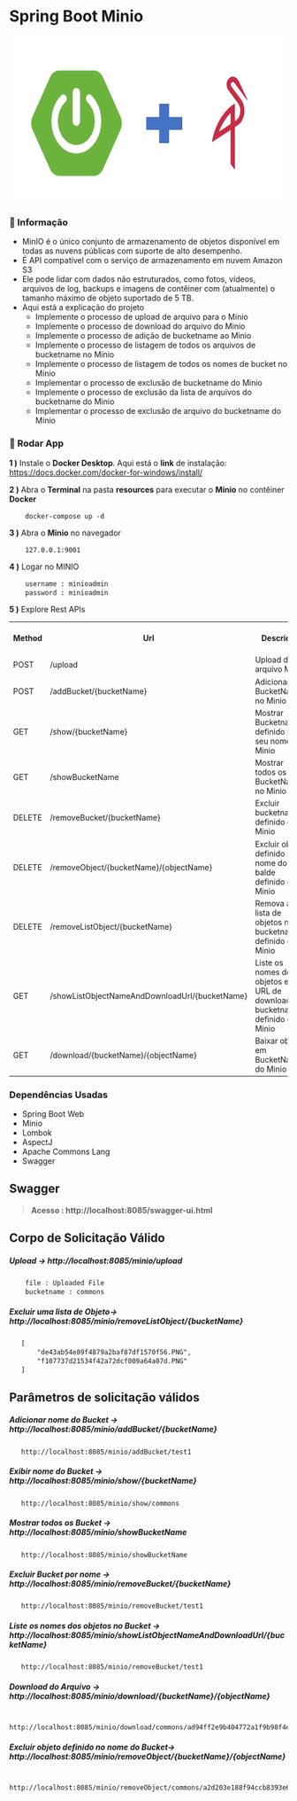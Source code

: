 # Spring Boot Minio

<img src="screenshots/springboot_minio.png" alt="Main Information" width="800" height="300">

### 📖 Informação

<ul style="list-style-type:disc">
<li>MinIO é o único conjunto de armazenamento de objetos disponível em
       todas as nuvens públicas com suporte de alto desempenho.</li>
   <li>É API compatível com o serviço de armazenamento em nuvem Amazon S3</li>
   <li>Ele pode lidar com dados não estruturados, como fotos, vídeos, arquivos de log, backups e imagens de contêiner com (atualmente) o tamanho máximo de objeto suportado de 5 TB.</li>
   <li>Aqui está a explicação do projeto
       <ul>
         <li>Implemente o processo de upload de arquivo para o Minio</li>
         <li>Implemente o processo de download do arquivo do Minio</li>
         <li>Implemente o processo de adição de bucketname ao Minio</li>
         <li>Implemente o processo de listagem de todos os arquivos de bucketname no Minio</li>
         <li>Implemente o processo de listagem de todos os nomes de bucket no Minio</li>
         <li>Implementar o processo de exclusão de bucketname do Minio</li>
         <li>Implemente o processo de exclusão da lista de arquivos do bucketname do Minio</li>
         <li>Implementar o processo de exclusão de arquivo do bucketname do Minio</li>
       </ul>
   </li>
</ul>

### 🔨 Rodar App

<b>1 )</b> Instale o <b>Docker Desktop</b>. Aqui está o <b>link</b> de instalação: https://docs.docker.com/docker-for-windows/install/

<b>2 )</b> Abra o <b>Terminal</b> na pasta <b>resources</b> para executar o <b>Minio</b> no contêiner <b>Docker</b>

```
    docker-compose up -d
```
<b>3 )</b> Abra o <b>Minio</b> no navegador
```
    127.0.0.1:9001
```
<b>4 )</b> Logar no MINIO 
```
    username : minioadmin
    password : minioadmin
```
<b>5 )</b> Explore Rest APIs
<table style="width:100%">
  <tr>
    <th>Method</th>
    <th>Url</th>
    <th>Descrição</th>
    <th>Valid Request Body</th>
    <th>Valid Request Params</th>
  </tr>
  <tr>
    <td>POST</td>
    <td>/upload</td>
    <td>Upload do arquivo Minio</td>
    <td><a href="README.md#upload">Info</a></td>
    <td></td>
  </tr>
  <tr>
      <td>POST</td>
      <td>/addBucket/{bucketName}</td>
      <td>Adicionar BucketName no Minio</td>
      <td></td>
      <td><a href="README.md#addBucketName">Info</a></td>
  </tr>
  <tr>
      <td>GET</td>
      <td>/show/{bucketName}</td>
      <td>Mostrar Bucketname definido por seu nome no Minio</td>
      <td></td>
      <td><a href="README.md#showBucketName">Info</a></td>
  </tr>
  <tr>
      <td>GET</td>
      <td>/showBucketName</td>
      <td>Mostrar todos os BucketNames no Minio</td>
      <td></td>
      <td><a href="README.md#showAllBucketName">Info</a></td>
  </tr>
  <tr>
      <td>DELETE</td>
      <td>/removeBucket/{bucketName}</td>
      <td>Excluir bucketname definido do Minio</td>
      <td></td>
      <td><a href="README.md#deleteBucketName">Info</a></td>
  </tr>
  <tr>
       <td>DELETE</td>
       <td>/removeObject/{bucketName}/{objectName}</td>
       <td>Excluir objeto definido no nome do balde definido do Minio</td>
       <td></td>
       <td><a href="README.md#deleteObject">Info</a></td>
  </tr>
  <tr>
       <td>DELETE</td>
       <td>/removeListObject/{bucketName}</td>
       <td>Remova a lista de objetos no bucketname definido do Minio</td>
       <td><a href="README.md#deleteListObject">Info</a></td>
       <td></td>
  </tr>
  <tr>
       <td>GET</td>
       <td>/showListObjectNameAndDownloadUrl/{bucketName}</td>
       <td>Liste os nomes dos objetos e seu URL de download no bucketname definido do Minio</td>
       <td></td>
       <td><a href="README.md#objectInformation">Info</a></td>
  </tr>
  <tr>
       <td>GET</td>
       <td>/download/{bucketName}/{objectName}</td>
       <td>Baixar objeto em BucketName do Minio</td>
       <td></td>
       <td><a href="README.md#download">Info</a></td>
  </tr>
</table>

### Dependências Usadas
* Spring Boot Web
* Minio
* Lombok
* AspectJ
* Apache Commons Lang
* Swagger

## Swagger
> **Acesso : http://localhost:8085/swagger-ui.html**

## Corpo de Solicitação Válido

##### <a id="upload">Upload -> http://localhost:8085/minio/upload</a>
```
    file : Uploaded File
    bucketname : commons
```

##### <a id="deleteListObject">Excluir uma lista de Objeto-> http://localhost:8085/minio/removeListObject/{bucketName}</a>
```
   [
       "de43ab54e89f4879a2baf87df1570f56.PNG",
       "f107737d21534f42a72dcf009a64a07d.PNG"
   ]
```

## Parâmetros de solicitação válidos

##### <a id="addBucketName">Adicionar nome do Bucket  -> http://localhost:8085/minio/addBucket/{bucketName}</a>
```
   http://localhost:8085/minio/addBucket/test1
```

##### <a id="showBucketName">Exibir nome do Bucket -> http://localhost:8085/minio/show/{bucketName}</a>
```
   http://localhost:8085/minio/show/commons
```

##### <a id="showAllBucketName">Mostrar todos os Bucket -> http://localhost:8085/minio/showBucketName</a>
```
   http://localhost:8085/minio/showBucketName
```

##### <a id="deleteBucketName">Excluir Bucket por nome -> http://localhost:8085/minio/removeBucket/{bucketName}</a>
```
   http://localhost:8085/minio/removeBucket/test1
```

##### <a id="objectInformation"> Liste os nomes dos objetos no Bucket -> http://localhost:8085/minio/showListObjectNameAndDownloadUrl/{bucketName}</a>
```
   http://localhost:8085/minio/removeBucket/test1
```

##### <a id="download">Download do Arquivo -> http://localhost:8085/minio/download/{bucketName}/{objectName}</a>
```
   http://localhost:8085/minio/download/commons/ad94ff2e9b404772a1f9b98f4e11b4f9.PNG
```

##### <a id="deleteObject">Excluir objeto definido no nome do Bucket-> http://localhost:8085/minio/removeObject/{bucketName}/{objectName}</a>
```
   http://localhost:8085/minio/removeObject/commons/a2d203e188f94ccb8393e688deaf216a.jpg
```


